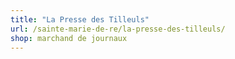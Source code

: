 ```yaml
---
title: "La Presse des Tilleuls"
url: /sainte-marie-de-re/la-presse-des-tilleuls/
shop: marchand de journaux
---
```

